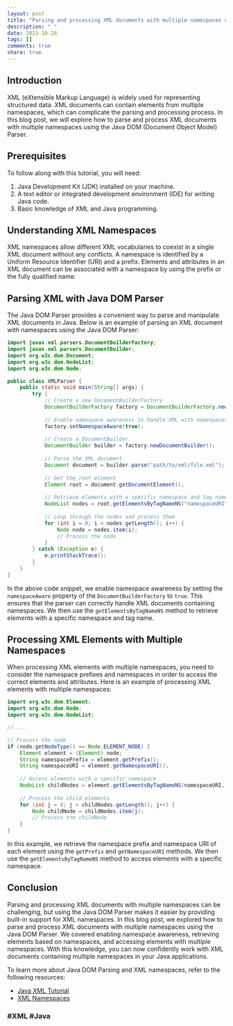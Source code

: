 ```yaml
---
layout: post
title: "Parsing and processing XML documents with multiple namespaces using Java DOM Parser"
description: " "
date: 2023-10-26
tags: []
comments: true
share: true
---
```


## Introduction

XML (eXtensible Markup Language) is widely used for representing structured data. XML documents can contain elements from multiple namespaces, which can complicate the parsing and processing process. In this blog post, we will explore how to parse and process XML documents with multiple namespaces using the Java DOM (Document Object Model) Parser.

## Prerequisites

To follow along with this tutorial, you will need:

1. Java Development Kit (JDK) installed on your machine.
2. A text editor or integrated development environment (IDE) for writing Java code.
3. Basic knowledge of XML and Java programming.

## Understanding XML Namespaces

XML namespaces allow different XML vocabularies to coexist in a single XML document without any conflicts. A namespace is identified by a Uniform Resource Identifier (URI) and a prefix. Elements and attributes in an XML document can be associated with a namespace by using the prefix or the fully qualified name.

## Parsing XML with Java DOM Parser

The Java DOM Parser provides a convenient way to parse and manipulate XML documents in Java. Below is an example of parsing an XML document with namespaces using the Java DOM Parser:

```java
import javax.xml.parsers.DocumentBuilderFactory;
import javax.xml.parsers.DocumentBuilder;
import org.w3c.dom.Document;
import org.w3c.dom.NodeList;
import org.w3c.dom.Node;

public class XMLParser {
    public static void main(String[] args) {
        try {
            // Create a new DocumentBuilderFactory
            DocumentBuilderFactory factory = DocumentBuilderFactory.newInstance();
            
            // Enable namespace awareness to handle XML with namespaces
            factory.setNamespaceAware(true);
            
            // Create a DocumentBuilder
            DocumentBuilder builder = factory.newDocumentBuilder();
            
            // Parse the XML document
            Document document = builder.parse("path/to/xml/file.xml");
            
            // Get the root element
            Element root = document.getDocumentElement();
            
            // Retrieve elements with a specific namespace and tag name
            NodeList nodes = root.getElementsByTagNameNS("namespaceURI", "tagName");
            
            // Loop through the nodes and process them
            for (int i = 0; i < nodes.getLength(); i++) {
                Node node = nodes.item(i);
                // Process the node
            }
        } catch (Exception e) {
            e.printStackTrace();
        }
    }
}
```

In the above code snippet, we enable namespace awareness by setting the `namespaceAware` property of the `DocumentBuilderFactory` to `true`. This ensures that the parser can correctly handle XML documents containing namespaces. We then use the `getElementsByTagNameNS` method to retrieve elements with a specific namespace and tag name.

## Processing XML Elements with Multiple Namespaces

When processing XML elements with multiple namespaces, you need to consider the namespace prefixes and namespaces in order to access the correct elements and attributes. Here is an example of processing XML elements with multiple namespaces:

```java
import org.w3c.dom.Element;
import org.w3c.dom.Node;
import org.w3c.dom.NodeList;

// ...

// Process the node
if (node.getNodeType() == Node.ELEMENT_NODE) {
    Element element = (Element) node;
    String namespacePrefix = element.getPrefix();
    String namespaceURI = element.getNamespaceURI();
    
    // Access elements with a specific namespace
    NodeList childNodes = element.getElementsByTagNameNS(namespaceURI, "childElement");
    
    // Process the child elements
    for (int j = 0; j < childNodes.getLength(); j++) {
        Node childNode = childNodes.item(j);
        // Process the childNode
    }
}
```

In this example, we retrieve the namespace prefix and namespace URI of each element using the `getPrefix` and `getNamespaceURI` methods. We then use the `getElementsByTagNameNS` method to access elements with a specific namespace.

## Conclusion

Parsing and processing XML documents with multiple namespaces can be challenging, but using the Java DOM Parser makes it easier by providing built-in support for XML namespaces. In this blog post, we explored how to parse and process XML documents with multiple namespaces using the Java DOM Parser. We covered enabling namespace awareness, retrieving elements based on namespaces, and accessing elements with multiple namespaces. With this knowledge, you can now confidently work with XML documents containing multiple namespaces in your Java applications.

To learn more about Java DOM Parsing and XML namespaces, refer to the following resources:

- [Java XML Tutorial](https://docs.oracle.com/javase/tutorial/jaxp/dom/readingXML.html)
- [XML Namespaces](https://www.w3schools.com/xml/xml_namespaces.asp)

### #XML #Java